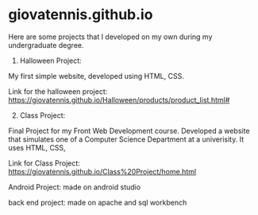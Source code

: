 # giovatennis.github.io

Here are some projects that I developed on my own during my undergraduate degree. 

1) Halloween Project:

My first simple website, developed using HTML, CSS. 

Link for the halloween project: https://giovatennis.github.io/Halloween/products/product_list.html#

2) Class Project:

Final Project for my Front Web Development course. Developed a website that simulates one of a Computer Science Department at a univerisity. It uses HTML, CSS, 


Link for Class Project: https://giovatennis.github.io/Class%20Project/home.html

Android Project: made on android studio 

back end project: made on apache and sql workbench
